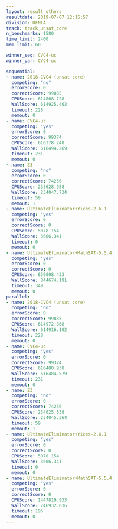 ```yaml
---
layout: result_others
resultdate: 2019-07-07 12:15:57
division: UFNIA
track: track_unsat_core
n_benchmarks: 1580
time_limit: 2400
mem_limit: 60

winner_seq: CVC4-uc
winner_par: CVC4-uc

sequential:
- name: 2018-CVC4 (unsat core)
  competing: "no"
  errorScore: 0
  correctScore: 99835
  CPUScore: 614868.728
  WallScore: 614925.402
  timeout: 228
  memout: 0
- name: CVC4-uc
  competing: "yes"
  errorScore: 0
  correctScore: 99374
  CPUScore: 616378.248
  WallScore: 616494.269
  timeout: 231
  memout: 0
- name: Z3
  competing: "no"
  errorScore: 0
  correctScore: 74256
  CPUScore: 233628.958
  WallScore: 234047.734
  timeout: 59
  memout: 1
- name: UltimateEliminator+Yices-2.6.1
  competing: "yes"
  errorScore: 0
  correctScore: 0
  CPUScore: 5078.154
  WallScore: 3606.341
  timeout: 0
  memout: 0
- name: UltimateEliminator+MathSAT-5.5.4
  competing: "yes"
  errorScore: 0
  correctScore: 0
  CPUScore: 850008.433
  WallScore: 844674.191
  timeout: 349
  memout: 0
parallel:
- name: 2018-CVC4 (unsat core)
  competing: "no"
  errorScore: 0
  correctScore: 99835
  CPUScore: 614972.868
  WallScore: 614916.102
  timeout: 228
  memout: 0
- name: CVC4-uc
  competing: "yes"
  errorScore: 0
  correctScore: 99374
  CPUScore: 616480.938
  WallScore: 616484.579
  timeout: 231
  memout: 0
- name: Z3
  competing: "no"
  errorScore: 0
  correctScore: 74256
  CPUScore: 234025.538
  WallScore: 234045.364
  timeout: 59
  memout: 1
- name: UltimateEliminator+Yices-2.6.1
  competing: "yes"
  errorScore: 0
  correctScore: 0
  CPUScore: 5078.154
  WallScore: 3606.341
  timeout: 0
  memout: 0
- name: UltimateEliminator+MathSAT-5.5.4
  competing: "yes"
  errorScore: 0
  correctScore: 0
  CPUScore: 1447819.933
  WallScore: 746932.036
  timeout: 196
  memout: 0
---
```


